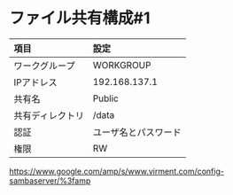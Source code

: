 # ファイル共有構成#1
|項目|設定|
|:---|:---|
|ワークグループ|WORKGROUP|
|IPアドレス|192.168.137.1|
|共有名|Public|
|共有ディレクトリ|/data|
|認証|ユーザ名とパスワード|
|権限|RW|

https://www.google.com/amp/s/www.virment.com/config-sambaserver/%3famp
